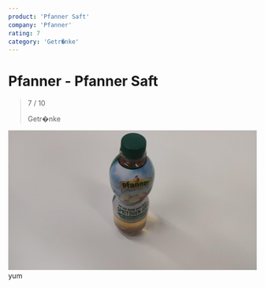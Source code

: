 ```yaml
---
product: 'Pfanner Saft'
company: 'Pfanner'
rating: 7
category: 'Getr�nke'
---
```


# Pfanner - Pfanner Saft

> 7 / 10
>
> Getr�nke

![Pfanner Saft](./assets/pfanner-pfanner-saft-9ea69e9a-4149-477e-9d0e-4f859fd1dd89.jpg)
yum
